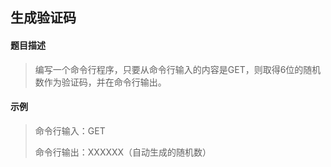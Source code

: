 ## 生成验证码

#### 题目描述

> 编写一个命令行程序，只要从命令行输入的内容是GET，则取得6位的随机数作为验证码，并在命令行输出。

#### 示例

> 命令行输入：GET
>
> 命令行输出：XXXXXX（自动生成的随机数）